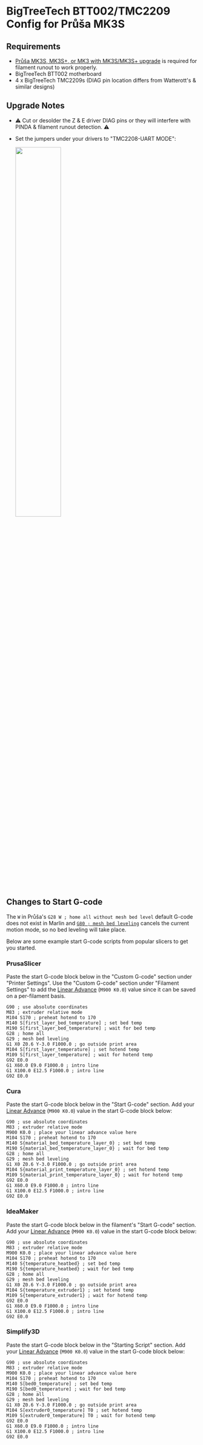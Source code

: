 # BigTreeTech BTT002/TMC2209 Config for Průša MK3S

## Requirements
- [Průša MK3S, MK3S+, or MK3 with MK3S/MK3S+ upgrade](https://www.prusa3d.com/original-prusa-i3-mk3/) is required for filament runout to work properly.
- BigTreeTech BTT002 motherboard
- 4 x BigTreeTech TMC2209s (DIAG pin location differs from Watterott's & similar designs)

## Upgrade Notes
* ⚠️ Cut or desolder the Z & E driver DIAG pins or they will interfere with PINDA & filament runout detection. ⚠️
* Set the jumpers under your drivers to "TMC2208-UART MODE":

  <img src="https://user-images.githubusercontent.com/13375512/74117621-24415000-4b6d-11ea-8811-f867e187ea0c.png" width="50%">

## Changes to Start G-code
The `W` in Průša's `G28 W ; home all without mesh bed level` default G-code does not exist in Marlin and [`G80 ; mesh bed leveling`](https://marlinfw.org/docs/gcode/G080.html) cancels the current motion mode, so no bed leveling will take place.

Below are some example start G-code scripts from popular slicers to get you started.

### PrusaSlicer
Paste the start G-code block below in the "Custom G-code" section under "Printer Settings". Use the "Custom G-code" section under "Filament Settings" to add the [Linear Advance](https://marlinfw.org/docs/features/lin_advance.html) (`M900 K0.0`) value since it can be saved on a per-filament basis.
```gcode
G90 ; use absolute coordinates
M83 ; extruder relative mode
M104 S170 ; preheat hotend to 170
M140 S[first_layer_bed_temperature] ; set bed temp
M190 S[first_layer_bed_temperature] ; wait for bed temp
G28 ; home all
G29 ; mesh bed leveling
G1 X0 Z0.6 Y-3.0 F1000.0 ; go outside print area
M104 S[first_layer_temperature] ; set hotend temp
M109 S[first_layer_temperature] ; wait for hotend temp
G92 E0.0
G1 X60.0 E9.0 F1000.0 ; intro line
G1 X100.0 E12.5 F1000.0 ; intro line
G92 E0.0
```

### Cura
Paste the start G-code block below in the "Start G-code" section. Add your [Linear Advance](https://marlinfw.org/docs/features/lin_advance.html) (`M900 K0.0`) value in the start G-code block below:
```gcode
G90 ; use absolute coordinates
M83 ; extruder relative mode
M900 K0.0 ; place your linear advance value here
M104 S170 ; preheat hotend to 170
M140 S{material_bed_temperature_layer_0} ; set bed temp
M190 S{material_bed_temperature_layer_0} ; wait for bed temp
G28 ; home all
G29 ; mesh bed leveling
G1 X0 Z0.6 Y-3.0 F1000.0 ; go outside print area
M104 S{material_print_temperature_layer_0} ; set hotend temp
M109 S{material_print_temperature_layer_0} ; wait for hotend temp
G92 E0.0
G1 X60.0 E9.0 F1000.0 ; intro line
G1 X100.0 E12.5 F1000.0 ; intro line
G92 E0.0
```
### IdeaMaker
Paste the start G-code block below in the filament's "Start G-code" section. Add your [Linear Advance](https://marlinfw.org/docs/features/lin_advance.html) (`M900 K0.0`) value in the start G-code block below:
```gcode
G90 ; use absolute coordinates
M83 ; extruder relative mode
M900 K0.0 ; place your linear advance value here
M104 S170 ; preheat hotend to 170
M140 S{temperature_heatbed} ; set bed temp
M190 S{temperature_heatbed} ; wait for bed temp
G28 ; home all
G29 ; mesh bed leveling
G1 X0 Z0.6 Y-3.0 F1000.0 ; go outside print area
M104 S{temperature_extruder1} ; set hotend temp
M109 S{temperature_extruder1} ; wait for hotend temp
G92 E0.0
G1 X60.0 E9.0 F1000.0 ; intro line
G1 X100.0 E12.5 F1000.0 ; intro line
G92 E0.0
```

### Simplify3D
Paste the start G-code block below in the "Starting Script" section. Add your [Linear Advance](https://marlinfw.org/docs/features/lin_advance.html) (`M900 K0.0`) value in the start G-code block below:
```gcode
G90 ; use absolute coordinates
M83 ; extruder relative mode
M900 K0.0 ; place your linear advance value here
M104 S170 ; preheat hotend to 170
M140 S[bed0_temperature] ; set bed temp
M190 S[bed0_temperature] ; wait for bed temp
G28 ; home all
G29 ; mesh bed leveling
G1 X0 Z0.6 Y-3.0 F1000.0 ; go outside print area
M104 S[extruder0_temperature] T0 ; set hotend temp
M109 S[extruder0_temperature] T0 ; wait for hotend temp
G92 E0.0
G1 X60.0 E9.0 F1000.0 ; intro line
G1 X100.0 E12.5 F1000.0 ; intro line
G92 E0.0
```
